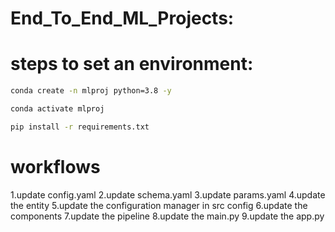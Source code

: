 # End_To_End_ML_Projects:
# steps to set an environment:


```bash
conda create -n mlproj python=3.8 -y
```

```bash
conda activate mlproj
```

```bash
pip install -r requirements.txt
```
# workflows

1.update config.yaml
2.update schema.yaml
3.update params.yaml
4.update the entity
5.update the configuration manager in src config
6.update the components
7.update the pipeline
8.update the main.py
9.update the app.py